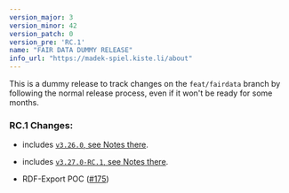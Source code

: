 ```yaml
---
version_major: 3
version_minor: 42
version_patch: 0
version_pre: 'RC.1'
name: "FAIR DATA DUMMY RELEASE"
info_url: "https://madek-spiel.kiste.li/about"
---
```


This is a dummy release to track changes on the `feat/fairdata` branch by
following the normal release process, even if it won't be ready for some months.

### RC.1 Changes:

- includes [`v3.26.0`, see Notes there](https://github.com/Madek/madek/blob/master/config/releases/3.26.0.md).

- includes [`v3.27.0-RC.1`, see Notes there](https://github.com/Madek/madek/blob/b51916bcfe5f4c1c4b62b7999eddc94cb71a8796/config/releases/3.27.0.md).

- RDF-Export POC ([#175](https://github.com/Madek/madek/issues/175))
